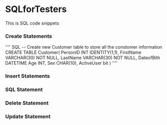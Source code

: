# SQLforTesters
This is SQL code snippets


### Create Statements
'''' SQL
-- Create new Customer table to store all the constomer information
CREATE TABLE Customer(
PersonID INT IDENTITY(1,1),
FirstName VARCHAR(30) NOT NULL,
LastName VARCHAR(30) NOT NULL,
DateofBith DATETIME
Age INT,
Sex CHAR(10),
ActiveUser bit
)
''''

### Insert Statements

### SQL Statement

### Delete Statement

### Update Statement

